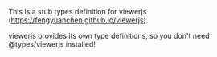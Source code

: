 This is a stub types definition for viewerjs (https://fengyuanchen.github.io/viewerjs).

viewerjs provides its own type definitions, so you don't need @types/viewerjs installed!